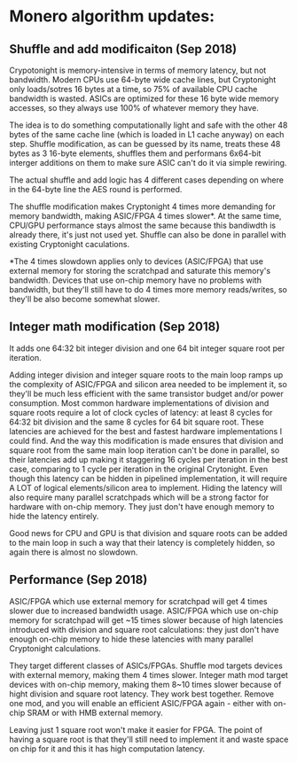 # Monero algorithm updates: 

## Shuffle and add modificaiton (Sep 2018)

Crypotonight is memory-intensive in terms of memory latency, but not bandwidth. Modern CPUs use 64-byte wide cache lines, but Cryptonight only loads/sotres 16 bytes at a time, so 75% of available CPU cache bandwidth is wasted. ASICs are optimized for these 16 byte wide memory accesses, so they always use 100% of whatever memory they have. 

The idea is to do something computationally light and safe with the other 48 bytes of the same cache line (which is loaded in L1 cache anyway) on each step. Shuffle modification, as can be guessed by its name, treats these 48 bytes as 3 16-byte elements, shuffles them and performans 6x64-bit interger additions on them to make sure ASIC can't do it via simple rewiring. 

The actual shuffle and add logic has 4 different cases depending on where in the 64-byte line the AES round is performed. 

The shuffle modification makes Cryptonight 4 times more demanding for memory bandwidth, making ASIC/FPGA 4 times slower*. At the same time, CPU/GPU performance stays almost the same because this bandiwdth is already there, it's just not used yet. Shuffle can also be done in parallel with existing Cryptonight caculations.

*The 4 times slowdown applies only to devices (ASIC/FPGA) that use external memory for storing the scratchpad and saturate this memory's bandwidth. Devices that use on-chip memory have no problems with bandwidth, but they'll still have to do 4 times more memory reads/writes, so they'll be also become somewhat slower.



## Integer math modification (Sep 2018)

It adds one 64:32 bit integer division and one 64 bit integer square root per iteration.

Adding integer division and integer square roots to the main loop ramps up the complexity of ASIC/FPGA and silicon area needed to be implement it, so they'll be much less efficient with the same transistor budget and/or power consumption. Most common hardware implementations of division and square roots require a lot of clock cycles of latency: at least 8 cycles for 64:32 bit division and the same 8 cycles for 64 bit square root. These latencies are achieved for the best and fastest hardware implementations I could find. And the way this modification is made ensures that division and square root from the same main loop iteration can't be done in parallel, so their latencies add up making it staggering 16 cycles per iteration in the best case, comparing to 1 cycle per iteration in the original Crytonight. Even though this latency can be hidden in pipelined implementation, it will require A LOT of logical elements/silicon area to implement. Hiding the latency will also require many parallel scratchpads which will be a strong factor for hardware with on-chip memory. They just don't have enough memory to hide the latency entirely. 

Good news for CPU and GPU is that division and square roots can be added to the main loop in such a way that their latency is completely hidden, so again there is almost no slowdown. 



## Performance (Sep 2018)

ASIC/FPGA which use external memory for scratchpad will get 4 times slower due to increased bandwidth usage. ASIC/FPGA which use on-chip memory for scratchpad will get ~15 times slower because of high latencies introduced with division and square root calculations: they just don't have enough on-chip memory to hide these latencies with many parallel Cryptonight calculations. 



They target different classes of ASICs/FPGAs. Shuffle mod targets devices with external memory, making them 4 times slower. Integer math mod target devices with on-chip memory, making them 8~10 times slower because of hight division and square root latency. They work best together. Remove one mod, and you will enable an efficient ASIC/FPGA again - either with on-chip SRAM or with HMB external memory. 



Leaving just 1 square root won't make it easier for FPGA. The point of having a square root is that they'll still need to implement it and waste space on chip for it and this it has high computation latency.  





